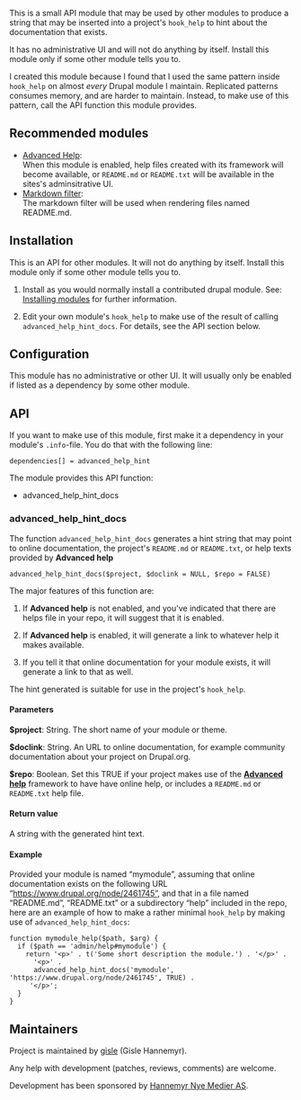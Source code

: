 This is a small API module that may be used by other modules to
produce a string that may be inserted into a project's `hook_help` to
hint about the documentation that exists.

It has no administrative UI and will not do anything by itself.
Install this module only if some other module tells you to.

I created this module because I found that I used the same pattern
inside `hook_help` on almost *every* Drupal module I maintain.
Replicated patterns consumes memory, and are harder to maintain.
Instead, to make use of this pattern, call the API function this
module provides.

## Recommended modules

* [Advanced Help][1]:<br>
  When this module is enabled, help files created with its framework
  will become available, or `README.md` or `README.txt` will be
  available in the sites's adminsitrative UI.
* [Markdown filter][2]:<br>
  The markdown filter will be used when rendering files named
  README.md.

## Installation

This is an API for other modules.  It will not do anything by itself.
Install this module only if some other module tells you to.

1. Install as you would normally install a contributed drupal
   module. See: [Installing modules][3] for further information.

2. Edit your own module's `hook_help` to make use of the result of
   calling `advanced_help_hint_docs`.  For details, see the API
   section below.

## Configuration

This module has no administrative or other UI.  It will usually only
be enabled if listed as a dependency by some other module.

## API

If you want to make use of this module, first make it a dependency in
your module's `.info`-file.  You do that with the following line:

    dependencies[] = advanced_help_hint

The module provides this API function:

- advanced_help_hint_docs

### advanced_help_hint_docs

The function `advanced_help_hint_docs` generates a hint string that
may point to online documentation, the project's `README.md` or
`README.txt`, or help texts provided by **Advanced help**

    advanced_help_hint_docs($project, $doclink = NULL, $repo = FALSE)

The major features of this function are:

1. If **Advanced help** is not enabled, and you've indicated that
   there are helps file in your repo, it will suggest that it is
   enabled.

2. If **Advanced help** is enabled, it will generate a link to
   whatever help it makes available.

3. If you tell it that online documentation for your module exists, it
   will generate a link to that as well.

The hint generated is suitable for use in the project's `hook_help`.


#### Parameters

**$project**: String.  The short name of your module or theme.

**$doclink**: String. An URL to online documentation, for example
community documentation about your project on Drupal.org.

**$repo**: Boolean. Set this TRUE if your project makes use of the
[**Advanced help**][1] framework to have have online help, or includes
a `README.md` or `README.txt` help file.

#### Return value

A string with the generated hint text.

#### Example

Provided your module is named “mymodule”, assuming that online
documentation exists on the following URL
“https://www.drupal.org/node/2461745”, and that in a file named
“README.md”, “README.txt” or a subdirectory “help” included in the
repo, here are an example of how to make a rather minimal `hook_help` by
making use of `advanced_help_hint_docs`:

    function mymodule_help($path, $arg) {
      if ($path == 'admin/help#mymodule') {
        return '<p>' . t('Some short description the module.') . '</p>' .
          '<p>' .
          advanced_help_hint_docs('mymodule', 'https://www.drupal.org/node/2461745', TRUE) .
         '</p>';
      }
    }

## Maintainers

Project is maintained by [gisle][4] (Gisle Hannemyr).

Any help with development (patches, reviews, comments) are welcome.

Development has been sponsored by [Hannemyr Nye Medier AS][5].

[1]: https://www.drupal.org/project/advanced_help
[2]: https://www.drupal.org/project/markdown
[3]: https://drupal.org/documentation/install/modules-themes/modules-7
[4]: https://www.drupal.org/u/gisle
[5]: http://hannemyr.com/hnm/